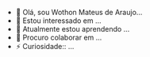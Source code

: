 - 👋 Olá, sou Wothon Mateus de Araujo...
- 👀 Estou interessado em ...
- 🌱 Atualmente estou aprendendo ...
- 💞️ Procuro colaborar em  ...
- ⚡ Curiosidade:: ...

<!---
Wothon Mateus/Wothon Mateus is a special repository because its  README.md`(th is file)apears on your GitHub profile.
You can clicking the Preview link to take  a look at your changs
--->
